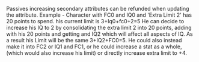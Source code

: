 Passives increasing secondary attributes can be refunded when updating the attribute.
Example - Character with FC0 and IQ0 and 'Extra Limit 2' has 20 points to spend.
his current limit is 3+Iq0+fc0+2=5
He can decide to increase his IQ to 2 by consolidating the extra limit 2 into 20 points, adding with his 20 points and getting and IQ2 which will affect all aspects of IQ.
As a result his Limit will be the same 3+IQ2+FC0=5.
He could also instead make it into FC2 or IQ1 and FC1, or he could increase a stat as a whole, (which would also increase his limit) or directly increase extra limit to +4.
